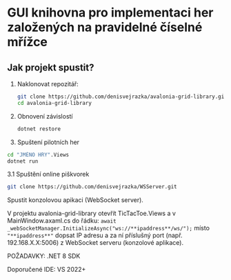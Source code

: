# GUI knihovna pro implementaci her založených na pravidelné číselné mřížce
## Jak projekt spustit?
1. Naklonovat repozitář:
   ```bash
   git clone https://github.com/denisvejrazka/avalonia-grid-library.git
   cd avalonia-grid-library
   
2. Obnovení závislostí
   ```bash
   dotnet restore

3. Spuštení pilotních her
  ```bash
  cd "JMÉNO HRY".Views
  dotnet run
```

3.1 Spuštění online piškvorek
```bash
git clone https://github.com/denisvejrazka/WSServer.git
```
Spustit konzolovou apikaci (WebSocket server).

V projektu avalonia-grid-library otevřít TicTacToe.Views a v MainWindow.axaml.cs
do řádku: ``` await _webSocketManager.InitializeAsync("ws://**ipaddress**/ws/"); ```
místo ```"**ipaddress**"``` dopsat IP adresu a za ní příslušný port (např. 192.168.X.X:5006) z WebSocket serveru (konzolové aplikace).

POŽADAVKY: .NET 8 SDK

Doporučené IDE: VS 2022+
